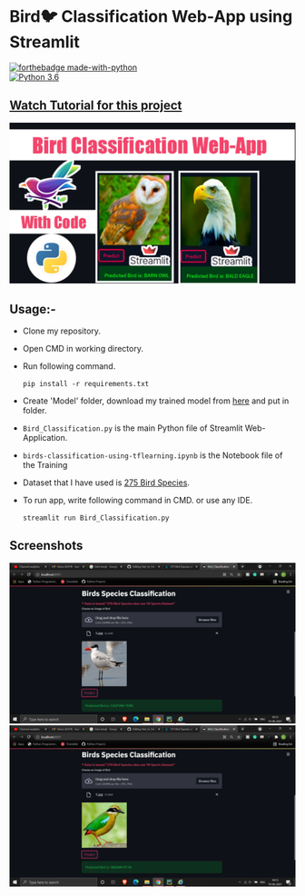 # Bird🐦 Classification Web-App using Streamlit

[![forthebadge made-with-python](http://ForTheBadge.com/images/badges/made-with-python.svg)](https://www.python.org/)                 
[![Python 3.6](https://img.shields.io/badge/python-3.6-blue.svg)](https://www.python.org/downloads/release/python-360/)   

## [Watch Tutorial for this project](https://youtu.be/Ar6pCDWt2qs)
<img src="https://github.com/Spidy20/Bird_Species_Classification_Streamlit/blob/master/thumb.jpg">

## Usage:-

- Clone my repository.
- Open CMD in working directory.
- Run following command.

  ```
  pip install -r requirements.txt
  ```
- Create 'Model' folder, download my trained model from [here](https://drive.google.com/file/d/12ErkgM0M25BUfuV268KWq7i8ovLZ8SGC/view?usp=sharing) and put in folder.
- `Bird_Classification.py` is the main Python file of Streamlit Web-Application. 
- `birds-classification-using-tflearning.ipynb` is the Notebook file of the Training
- Dataset that I have used is [275 Bird Species](https://www.kaggle.com/gpiosenka/100-bird-species).
- To run app, write following command in CMD. or use any IDE.

  ```
  streamlit run Bird_Classification.py
  ```

## Screenshots

<img src="https://github.com/Spidy20/Bird_Species_Classification_Streamlit/blob/master/sc1.png">
<img src="https://github.com/Spidy20/Bird_Species_Classification_Streamlit/blob/master/sc2.png">



